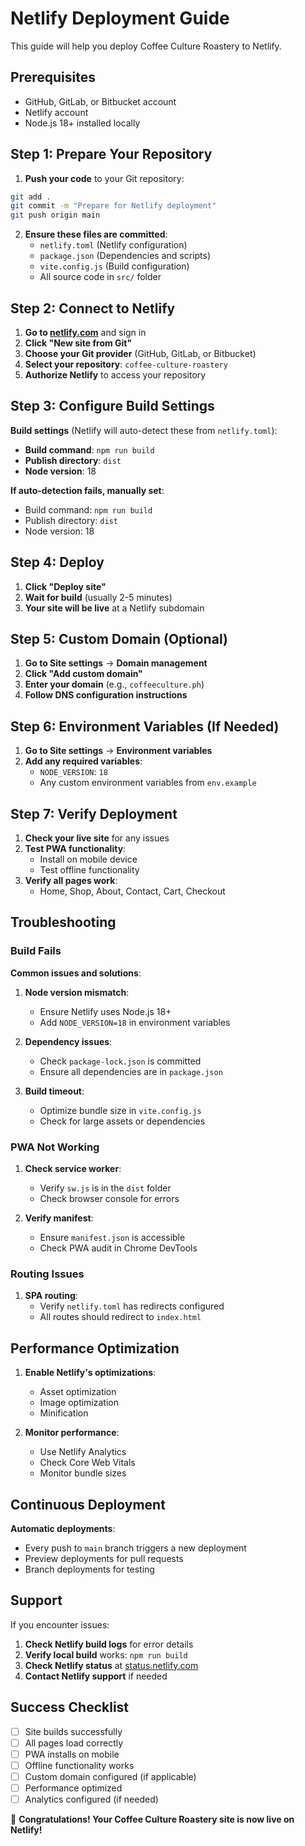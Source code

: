 # Netlify Deployment Guide

This guide will help you deploy Coffee Culture Roastery to Netlify.

## Prerequisites

- GitHub, GitLab, or Bitbucket account
- Netlify account
- Node.js 18+ installed locally

## Step 1: Prepare Your Repository

1. **Push your code** to your Git repository:
```bash
git add .
git commit -m "Prepare for Netlify deployment"
git push origin main
```

2. **Ensure these files are committed**:
   - `netlify.toml` (Netlify configuration)
   - `package.json` (Dependencies and scripts)
   - `vite.config.js` (Build configuration)
   - All source code in `src/` folder

## Step 2: Connect to Netlify

1. **Go to [netlify.com](https://netlify.com)** and sign in
2. **Click "New site from Git"**
3. **Choose your Git provider** (GitHub, GitLab, or Bitbucket)
4. **Select your repository**: `coffee-culture-roastery`
5. **Authorize Netlify** to access your repository

## Step 3: Configure Build Settings

**Build settings** (Netlify will auto-detect these from `netlify.toml`):

- **Build command**: `npm run build`
- **Publish directory**: `dist`
- **Node version**: 18

**If auto-detection fails, manually set**:
- Build command: `npm run build`
- Publish directory: `dist`
- Node version: 18

## Step 4: Deploy

1. **Click "Deploy site"**
2. **Wait for build** (usually 2-5 minutes)
3. **Your site will be live** at a Netlify subdomain

## Step 5: Custom Domain (Optional)

1. **Go to Site settings** → **Domain management**
2. **Click "Add custom domain"**
3. **Enter your domain** (e.g., `coffeeculture.ph`)
4. **Follow DNS configuration instructions**

## Step 6: Environment Variables (If Needed)

1. **Go to Site settings** → **Environment variables**
2. **Add any required variables**:
   - `NODE_VERSION`: `18`
   - Any custom environment variables from `env.example`

## Step 7: Verify Deployment

1. **Check your live site** for any issues
2. **Test PWA functionality**:
   - Install on mobile device
   - Test offline functionality
3. **Verify all pages work**:
   - Home, Shop, About, Contact, Cart, Checkout

## Troubleshooting

### Build Fails

**Common issues and solutions**:

1. **Node version mismatch**:
   - Ensure Netlify uses Node.js 18+
   - Add `NODE_VERSION=18` in environment variables

2. **Dependency issues**:
   - Check `package-lock.json` is committed
   - Ensure all dependencies are in `package.json`

3. **Build timeout**:
   - Optimize bundle size in `vite.config.js`
   - Check for large assets or dependencies

### PWA Not Working

1. **Check service worker**:
   - Verify `sw.js` is in the `dist` folder
   - Check browser console for errors

2. **Verify manifest**:
   - Ensure `manifest.json` is accessible
   - Check PWA audit in Chrome DevTools

### Routing Issues

1. **SPA routing**:
   - Verify `netlify.toml` has redirects configured
   - All routes should redirect to `index.html`

## Performance Optimization

1. **Enable Netlify's optimizations**:
   - Asset optimization
   - Image optimization
   - Minification

2. **Monitor performance**:
   - Use Netlify Analytics
   - Check Core Web Vitals
   - Monitor bundle sizes

## Continuous Deployment

**Automatic deployments**:
- Every push to `main` branch triggers a new deployment
- Preview deployments for pull requests
- Branch deployments for testing

## Support

If you encounter issues:

1. **Check Netlify build logs** for error details
2. **Verify local build** works: `npm run build`
3. **Check Netlify status** at [status.netlify.com](https://status.netlify.com)
4. **Contact Netlify support** if needed

## Success Checklist

- [ ] Site builds successfully
- [ ] All pages load correctly
- [ ] PWA installs on mobile
- [ ] Offline functionality works
- [ ] Custom domain configured (if applicable)
- [ ] Performance optimized
- [ ] Analytics configured (if needed)

🎉 **Congratulations! Your Coffee Culture Roastery site is now live on Netlify!** 